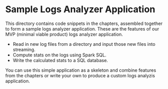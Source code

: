 # Sample Logs Analyzer Application

This directory contains code snippets in the chapters, assembled together to form
a sample logs analyzer application.  These are the features of our MVP (minimal viable product)
logs analyzer application.

* Read in new log files from a directory and input those new files into streaming.
* Compute stats on the logs using Spark SQL.
* Write the calculated stats to a SQL database.

You can use this simple application as a skeleton and combine features from 
the chapters or write your own to produce a custom logs analyzis application.
